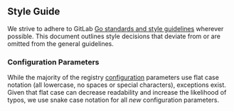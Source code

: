 ## Style Guide

We strive to adhere to GitLab [Go standards and style guidelines](https://docs.gitlab.com/ee/development/go_guide/) wherever possible. This document outlines style decisions that deviate from or are omitted from the general guidelines.

### Configuration Parameters

While the majority of the registry [configuration](./configuration.md) parameters use flat case notation (all lowercase, no spaces or special characters), exceptions exist. Given that flat case can decrease readability and increase the likelihood of typos, we use snake case notation for all _new_ configuration parameters.
